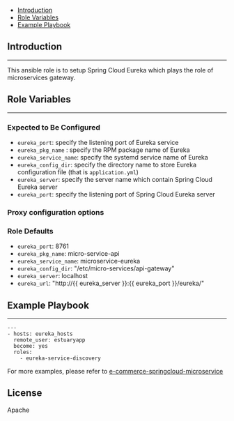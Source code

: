 * [Introduction](#1)
* [Role Variables](#2)
* [Example Playbook](#3)

## <a name="1">Introduction</a>
--------------

This ansible role is to setup Spring Cloud Eureka which plays the role of microservices gateway.

## <a name="2">Role Variables</a>
--------------
### Expected to Be Configured

* `eureka_port`: specify the listening port of Eureka service
* `eureka_pkg_name` : specify the RPM package name of Eureka 
* `eureka_service_name`: specify the systemd service name of Eureka
* `eureka_config_dir`: specify the directory name to store Eureka configuration file (that is `application.yml`)
* `eureka_server`: specify the server name which contain Spring Cloud Eureka server
* `eureka_port`: specify the listening port of Spring Cloud Eureka server

### Proxy configuration options

### Role Defaults
* `eureka_port`: 8761
* `eureka_pkg_name`: micro-service-api
* `eureka_service_name`: microservice-eureka
* `eureka_config_dir`: "/etc/micro-services/api-gateway"
* `eureka_server`: localhost
* `eureka_url`: "http://{{ eureka_server }}:{{ eureka_port }}/eureka/"

## <a name="3">Example Playbook</a>
----------------

```
---
- hosts: eureka_hosts 
  remote_user: estuaryapp
  become: yes
  roles:
    - eureka-service-discovery

```    

For more examples, please refer to [e-commerce-springcloud-microservice](https://github.com/open-estuary/appbenchmark/tree/master/apps/e-commerce-solutions/e-commerce-springcloud-microservice)

License
-------

Apache

